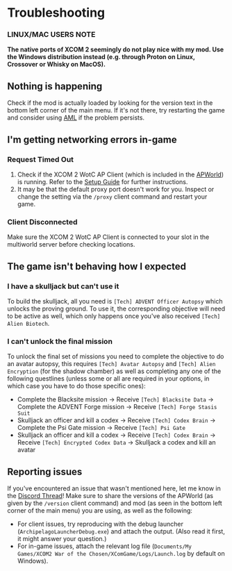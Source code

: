 # Troubleshooting

### LINUX/MAC USERS NOTE

**The native ports of XCOM 2 seemingly do not play nice with my mod. Use the Windows distribution instead (e.g. through Proton on Linux, Crossover or Whisky on MacOS).**

## Nothing is happening

Check if the mod is actually loaded by looking for the version text in the bottom left corner of the main menu. If it's not there, try restarting the game and consider using [AML](https://github.com/X2CommunityCore/xcom2-launcher) if the problem persists.

## I'm getting networking errors in-game

### Request Timed Out

1. Check if the XCOM 2 WotC AP Client (which is included in the [APWorld](https://github.com/MaxReinstadler/X2WOTCArchipelago/releases)) is running. Refer to the [Setup Guide](https://github.com/MaxReinstadler/X2WOTCArchipelago/blob/main/worlds/x2wotc/docs/setup_en.md) for further instructions.
2. It may be that the default proxy port doesn't work for you. Inspect or change the setting via the `/proxy` client command and restart your game.

### Client Disconnected

Make sure the XCOM 2 WotC AP Client is connected to your slot in the multiworld server before checking locations.

## The game isn't behaving how I expected

### I have a skulljack but can't use it

To build the skulljack, all you need is `[Tech] ADVENT Officer Autopsy` which unlocks the proving ground. To use it, the corresponding objective will need to be active as well, which only happens once you've also received `[Tech] Alien Biotech`.

### I can't unlock the final mission

To unlock the final set of missions you need to complete the objective to do an avatar autopsy, this requires `[Tech] Avatar Autopsy` and `[Tech] Alien Encryption` (for the shadow chamber) as well as completing any one of the following questlines (unless some or all are required in your options, in which case you have to do those specific ones):
- Complete the Blacksite mission -> Receive `[Tech] Blacksite Data` -> Complete the ADVENT Forge mission -> Receive `[Tech] Forge Stasis Suit`
- Skulljack an officer and kill a codex -> Receive `[Tech] Codex Brain` -> Complete the Psi Gate mission -> Receive `[Tech] Psi Gate`
- Skulljack an officer and kill a codex -> Receive `[Tech] Codex Brain` -> Receive `[Tech] Encrypted Codex Data` -> Skulljack a codex and kill an avatar

## Reporting issues

If you've encountered an issue that wasn't mentioned here, let me know in the [Discord Thread](https://discord.com/channels/731205301247803413/1037751568700805141)! Make sure to share the versions of the APWorld (as given by the `/version` client command) and mod (as seen in the bottom left corner of the main menu) you are using, as well as the following:
- For client issues, try reproducing with the debug launcher (`ArchipelagoLauncherDebug.exe`) and attach the output. (Also read it first, it might answer your question.)
- For in-game issues, attach the relevant log file (`Documents/My Games/XCOM2 War of the Chosen/XComGame/Logs/Launch.log` by default on Windows).
